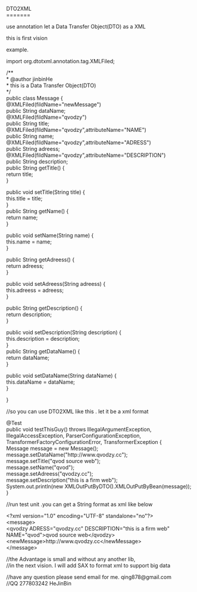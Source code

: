 <!DOCTYPE html PUBLIC "-//W3C//DTD XHTML 1.0 Transitional//EN" "http://www.w3.org/TR/xhtml1/DTD/xhtml1-transitional.dtd">
<html xmlns="http://www.w3.org/1999/xhtml">
<head>
<meta http-equiv="Content-Type" content="text/html; charset=utf-8" />
<title>DTO2XML</title>
</head>

<body>
<p>DTO2XML<br />
  =======</p>
<p>use annotation let a Data Transfer Object(DTO) as a XML<br />
</p>
<p>this is first vision</p>
<p>example. <br />
</p>
<p>import org.dtotxml.annotation.tag.XMLFiled;</p>
<p>/**<br />
  * @author jinbinHe<br />
  * this is a Data Transfer Object(DTO)<br />
  */<br />
  public class Message {<br />
  @XMLFiled(fildName=&quot;newMessage&quot;)<br />
  public String dataName;<br />
  @XMLFiled(fildName=&quot;qvodzy&quot;)<br />
  public String title;<br />
  @XMLFiled(fildName=&quot;qvodzy&quot;,attributeName=&quot;NAME&quot;)<br />
  public String name;<br />
  @XMLFiled(fildName=&quot;qvodzy&quot;,attributeName=&quot;ADRESS&quot;)<br />
  public String adreess;<br />
  @XMLFiled(fildName=&quot;qvodzy&quot;,attributeName=&quot;DESCRIPTION&quot;)<br />
  public String description;<br />
  public String getTitle() {<br />
  return title;<br />
  }</p>
<p> public void setTitle(String title) {<br />
  this.title = title;<br />
  }<br />
  public String getName() {<br />
  return name;<br />
  }</p>
<p> public void setName(String name) {<br />
  this.name = name;<br />
  }</p>
<p> public String getAdreess() {<br />
  return adreess;<br />
  }</p>
<p> public void setAdreess(String adreess) {<br />
  this.adreess = adreess;<br />
  }</p>
<p> public String getDescription() {<br />
  return description;<br />
  }</p>
<p> public void setDescription(String description) {<br />
  this.description = description;<br />
  }<br />
  public String getDataName() {<br />
  return dataName;<br />
  }</p>
<p> public void setDataName(String dataName) {<br />
  this.dataName = dataName;<br />
  }<br />
</p>
<p>}<br />
</p>
<p>//so you can use DTO2XML like this . let it be a xml format</p>
<p> @Test<br />
  public void testThisGuy() throws IllegalArgumentException,<br />
  IllegalAccessException, ParserConfigurationException, TransformerFactoryConfigurationError, TransformerException {<br />
  Message message = new Message();<br />
  message.setDataName(&quot;http://www.qvodzy.cc&quot;);<br />
  message.setTitle(&quot;qvod source web&quot;);<br />
  message.setName(&quot;qvod&quot;);<br />
  message.setAdreess(&quot;qvodzy.cc&quot;);<br />
  message.setDescription(&quot;this is a firm web&quot;);<br />
  System.out.println(new XMLOutPutByDTO().XMLOutPutByBean(message));<br />
  }</p>
<p>//run test unit .you can get a String format as xml like below</p>
<p>&lt;?xml version=&quot;1.0&quot; encoding=&quot;UTF-8&quot; standalone=&quot;no&quot;?&gt;<br />
  &lt;message&gt;<br />
  &lt;qvodzy ADRESS=&quot;qvodzy.cc&quot; DESCRIPTION=&quot;this is a firm web&quot; NAME=&quot;qvod&quot;&gt;qvod source web&lt;/qvodzy&gt;<br />
  &lt;newMessage&gt;http://www.qvodzy.cc&lt;/newMessage&gt;<br />
  &lt;/message&gt;</p>
<p>//the Advantage is small and without any another lib,<br />
  //in the next vision. I will add SAX to format xml to support big data </p>
<p>//have  any question please send email for me. qing878@gmail.com<br />
  //QQ 277803242 HeJinBin</p>
<p></p>
</body>
</html>
